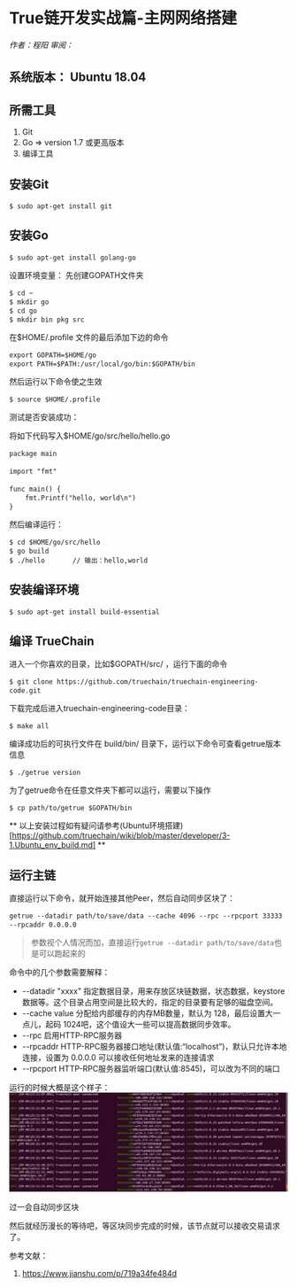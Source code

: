 # True链开发实战篇-主网网络搭建
###### 作者：程阳	审阅：

## 系统版本： Ubuntu 18.04

## 所需工具
1. Git
2. Go => version 1.7 或更高版本
3. 编译工具

## 安装Git
```
$ sudo apt-get install git
```

## 安装Go
```
$ sudo apt-get install golang-go
```

设置环境变量：
先创建GOPATH文件夹
```
$ cd ~
$ mkdir go
$ cd go
$ mkdir bin pkg src
```

在$HOME/.profile 文件的最后添加下边的命令
```
export GOPATH=$HOME/go
export PATH=$PATH:/usr/local/go/bin:$GOPATH/bin
```
然后运行以下命令使之生效
```
$ source $HOME/.profile
```

测试是否安装成功：

将如下代码写入$HOME/go/src/hello/hello.go

```
package main

import "fmt"

func main() {
	fmt.Printf("hello, world\n")
}
```

然后编译运行：
```
$ cd $HOME/go/src/hello
$ go build
$ ./hello		// 输出：hello,world
```

## 安装编译环境

```
$ sudo apt-get install build-essential
```

## 编译 TrueChain

进入一个你喜欢的目录，比如$GOPATH/src/ ，运行下面的命令
```
$ git clone https://github.com/truechain/truechain-engineering-code.git
```

下载完成后进入truechain-engineering-code目录：
```
$ make all
```

编译成功后的可执行文件在 build/bin/ 目录下，运行以下命令可查看getrue版本信息
```
$ ./getrue version
```

为了getrue命令在任意文件夹下都可以运行，需要以下操作

```
$ cp path/to/getrue $GOPATH/bin
```

** 以上安装过程如有疑问请参考(Ubuntu环境搭建)[https://github.com/truechain/wiki/blob/master/developer/3-1.Ubuntu_env_build.md] **

## 运行主链

直接运行以下命令，就开始连接其他Peer，然后自动同步区块了：
```
getrue --datadir path/to/save/data --cache 4096 --rpc --rpcport 33333 --rpcaddr 0.0.0.0
```

> 参数视个人情况而加，直接运行``` getrue --datadir path/to/save/data ```也是可以跑起来的

命令中的几个参数需要解释：
- --datadir "xxxx" 指定数据目录，用来存放区块链数据，状态数据，keystore数据等。这个目录占用空间是比较大的，指定的目录要有足够的磁盘空间。
- --cache value 分配给内部缓存的内存MB数量，默认为 128，最后设置大一点儿，起码 1024吧，这个值设大一些可以提高数据同步效率。
- --rpc 启用HTTP-RPC服务器
- --rpcaddr HTTP-RPC服务器接口地址(默认值:“localhost”)，默认只允许本地连接，设置为 0.0.0.0 可以接收任何地址发来的连接请求
- --rpcport HTTP-RPC服务器监听端口(默认值:8545)，可以改为不同的端口

运行的时候大概是这个样子：
![](img/TrueChain_main_network_setup_01.png)

过一会自动同步区块

然后就经历漫长的等待吧，等区块同步完成的时候，该节点就可以接收交易请求了。


参考文献：
1. https://www.jianshu.com/p/719a34fe484d
